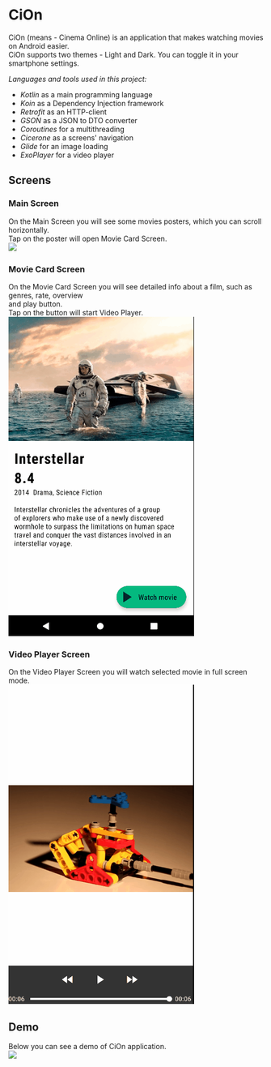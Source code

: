 # CiOn
CiOn (means - Cinema Online) is an application that makes watching movies on Android easier. <br>
CiOn supports two themes - Light and Dark. You can toggle it in your smartphone settings. <br>

*Languages and tools used in this project:*
* _*Kotlin*_ as a main programming language
* _*Koin*_ as a Dependency Injection framework
* _*Retrofit*_ as an HTTP-client
* _*GSON*_ as a JSON to DTO converter
* _*Coroutines*_ for a multithreading
* _*Cicerone*_ as a screens' navigation
* _*Glide*_ for an image loading
* _*ExoPlayer*_ for a video player

## Screens
### Main Screen
On the Main Screen you will see some movies posters, which you can scroll horizontally.<br>
Tap on the poster will open Movie Card Screen. <br>
![](readmeFiles/mainScreenSample.gif)

### Movie Card Screen
On the Movie Card Screen you will see detailed info about a film, such as genres, rate, overview <br>
and play button.<br>
Tap on the button will start Video Player. <br>
![](readmeFiles/movieCardSample.gif)

### Video Player Screen
On the Video Player Screen you will watch selected movie in full screen mode. <br>
![](readmeFiles/videoPlayerSample.gif)

## Demo
Below you can see a demo of CiOn application. <br>
![](readmeFiles/demo.gif)